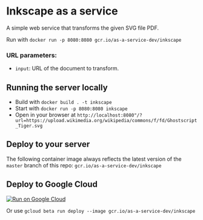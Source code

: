 # Inkscape as a service

A simple web service that transforms the given SVG file PDF. 

Run with `docker run -p 8080:8080 gcr.io/as-a-service-dev/inkscape`

### URL parameters:

* `input`: URL of the document to transform.

## Running the server locally

* Build with `docker build . -t inkscape`
* Start with `docker run -p 8080:8080 inkscape`
* Open in your browser at `http://localhost:8080"/?url=https://upload.wikimedia.org/wikipedia/commons/f/fd/Ghostscript_Tiger.svg`

## Deploy to your server

The following container image always reflects the latest version of the `master` branch of this repo: `gcr.io/as-a-service-dev/inkscape`

## Deploy to Google Cloud

[![Run on Google Cloud](https://storage.googleapis.com/cloudrun/button.svg)](https://deploy.cloud.run)

Or use `gcloud beta run deploy --image gcr.io/as-a-service-dev/inkscape`
